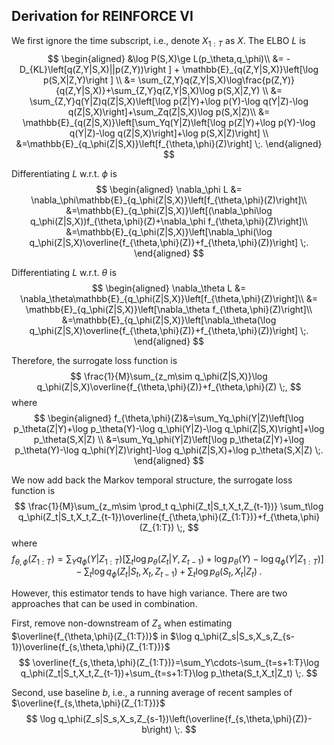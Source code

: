 
## Derivation for REINFORCE VI

We first ignore the time subscript, i.e., denote $X_{1:T}$ as $X$. The ELBO $L$ is
$$
\begin{aligned}
&\log P(S,X)\ge L(p_\theta,q_\phi)\\
&= -D_{KL}\left[q(Z,Y|S,X)||p(Z,Y))\right ] + \mathbb{E}_{q(Z,Y|S,X)}\left[\log p(S,X|Z,Y)\right ] \\
&= \sum_{Z,Y}q(Z,Y|S,X)\log\frac{p(Z,Y)}{q(Z,Y|S,X)}+\sum_{Z,Y}q(Z,Y|S,X)\log p(S,X|Z,Y) \\
&= \sum_{Z,Y}q(Y|Z)q(Z|S,X)\left[\log p(Z|Y)+\log p(Y)-\log q(Y|Z)-\log q(Z|S,X)\right]+\sum_Zq(Z|S,X)\log p(S,X|Z)\\
&= \mathbb{E}_{q(Z|S,X)}\left[\sum_Yq(Y|Z)\left[\log p(Z|Y)+\log p(Y)-\log q(Y|Z)-\log q(Z|S,X)\right]+\log p(S,X|Z)\right] \\
&=\mathbb{E}_{q_\phi(Z|S,X)}\left[f_{\theta,\phi}(Z)\right] \;.
\end{aligned}
$$

Differentiating $L$ w.r.t. $\phi$ is
$$
\begin{aligned}
\nabla_\phi L &= \nabla_\phi\mathbb{E}_{q_\phi(Z|S,X)}\left[f_{\theta,\phi}(Z)\right]\\
&=\mathbb{E}_{q_\phi(Z|S,X)}\left[(\nabla_\phi\log q_\phi(Z|S,X))f_{\theta,\phi}(Z)+\nabla_\phi f_{\theta,\phi}(Z)\right]\\
&=\mathbb{E}_{q_\phi(Z|S,X)}\left[\nabla_\phi(\log q_\phi(Z|S,X)\overline{f_{\theta,\phi}(Z)}+f_{\theta,\phi}(Z))\right] \;.
\end{aligned}
$$

Differentiating $L$ w.r.t. $\theta$ is
$$
\begin{aligned}
\nabla_\theta L &= \nabla_\theta\mathbb{E}_{q_\phi(Z|S,X)}\left[f_{\theta,\phi}(Z)\right]\\
&= \mathbb{E}_{q_\phi(Z|S,X)}\left[\nabla_\theta f_{\theta,\phi}(Z)\right]\\
&=\mathbb{E}_{q_\phi(Z|S,X)}\left[\nabla_\theta(\log q_\phi(Z|S,X)\overline{f_{\theta,\phi}(Z)}+f_{\theta,\phi}(Z))\right] \;.
\end{aligned}
$$

Therefore, the surrogate loss function is
$$
\frac{1}{M}\sum_{z_m\sim q_\phi(Z|S,X)}\log q_\phi(Z|S,X)\overline{f_{\theta,\phi}(Z)}+f_{\theta,\phi}(Z) \;,
$$where
$$
\begin{aligned}
f_{\theta,\phi}(Z)&=\sum_Yq_\phi(Y|Z)\left[\log p_\theta(Z|Y)+\log p_\theta(Y)-\log q_\phi(Y|Z)-\log q_\phi(Z|S,X)\right]+\log p_\theta(S,X|Z) \\
&=\sum_Yq_\phi(Y|Z)\left[\log p_\theta(Z|Y)+\log p_\theta(Y)-\log q_\phi(Y|Z)\right]-\log q_\phi(Z|S,X)+\log p_\theta(S,X|Z) \;.
\end{aligned}
$$

We now add back the Markov temporal structure, the surrogate loss function is
$$
\frac{1}{M}\sum_{z_m\sim \prod_t q_\phi(Z_t|S_t,X_t,Z_{t-1})} \sum_t\log q_\phi(Z_t|S_t,X_t,Z_{t-1})\overline{f_{\theta,\phi}(Z_{1:T})}+f_{\theta,\phi}(Z_{1:T}) \;,
$$where
$$
f_{\theta,\phi}(Z_{1:T})=\sum_Yq_\phi(Y|Z_{1:T})\left[\sum_t\log p_\theta(Z_t|Y,Z_{t-1})+\log p_\theta(Y)-\log q_\phi(Y|Z_{1:T})\right]-\sum_t\log q_\phi(Z_t|S_t,X_t,Z_{t-1})+\sum_t\log p_\theta(S_t,X_t|Z_t) \;.
$$

However, this estimator tends to have high variance. There are two approaches that can be used in combination.

First, remove non-downstream of $Z_s$ when estimating $\overline{f_{\theta,\phi}(Z_{1:T})}$ in $\log q_\phi(Z_s|S_s,X_s,Z_{s-1})\overline{f_{s,\theta,\phi}(Z_{1:T})}$
$$
\overline{f_{s,\theta,\phi}(Z_{1:T})}=\sum_Y\cdots-\sum_{t=s+1:T}\log q_\phi(Z_t|S_t,X_t,Z_{t-1})+\sum_{t=s+1:T}\log p_\theta(S_t,X_t|Z_t) \;.
$$

Second, use baseline $b$, i.e., a running average of recent samples of $\overline{f_{s,\theta,\phi}(Z_{1:T})}$
$$
\log q_\phi(Z_s|S_s,X_s,Z_{s-1})\left(\overline{f_{s,\theta,\phi}(Z)}-b\right) \;.
$$
